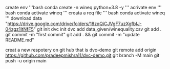 create env
'''bash
conda create -n wineq python=3.8 -y
'''
acrivate env
''' bash
 conda activate wineq
 '''
 creata a req file
 '''
 bash
  conda activate wineq
  '''
  download data
  "https://drive.google.com/drive/folders/18zqQiCJVgF7uzXgfbIJ-04zgz1ItNfF5"
  git init
  dvc init
  dvc add data_given/winequality.csv
  git add .
  git commit -m "first commit"
  git add . && git commit -m "update README.md"

  creat a new respotery on git hub that is dvc-demo
  git remote add origin https://github.com/pradeepmishra11/dvc-demo.git
  git branch -M main
 git push -u origin main



